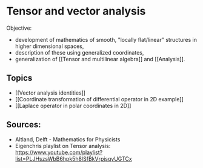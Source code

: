 # Tensor and vector analysis
Objective: 
- development of mathematics of smooth, "locally flat/linear" structures in higher dimensional spaces, 
- description of these using generalized coordinates, 
- generalization of [[Tensor and multilinear algebra]] and [[Analysis]].


## Topics
- [[Vector analysis identities]]
- [[Coordinate transformation of differential operator in 2D example]]
- [[Laplace operator in polar coordinates in 2D]]



## Sources:
- Altland, Delft - Mathematics for Physicists
- Eigenchris playlist on Tensor analysis: https://www.youtube.com/playlist?list=PLJHszsWbB6hpk5h8lSfBkVrpjsqvUGTCx